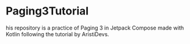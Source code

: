 # Paging3Tutorial
his repository is a practice of Paging 3 in Jetpack Compose made with Kotlin following the tutorial by AristiDevs.
